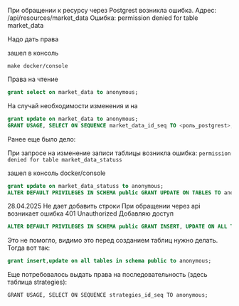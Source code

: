 При обращении к ресурсу через Postgrest возникла ошибка.
Адрес:
/api/resources/market_data
Ошибка:
permission denied for table market_data

Надо дать права

зашел в консоль

`make docker/console`

Права на чтение
```sql
grant select on market_data to anonymous;
```
На случай необходимости изменения и на 
```sql
grant update on market_data to anonymous;
GRANT USAGE, SELECT ON SEQUENCE market_data_id_seq TO <роль_postgrest>;
```

Ранее еще было дело:

При запросе на изменение записи таблицы возникла ошибка:
`permission denied for table market_data_statuss`

зашел в консоль docker/console

```sql
grant update on market_data_statuss to anonymous;
ALTER DEFAULT PRIVILEGES IN SCHEMA public GRANT UPDATE ON TABLES TO anonymous;
```

28.04.2025 Не дает добавить строки
При обращении через api возникает ошибка 401 Unauthorized
Добавляю доступ
```sql
ALTER DEFAULT PRIVILEGES IN SCHEMA public GRANT INSERT, UPDATE ON ALL TABLES TO anonymous;
```

Это не помогло, видимо это перед созданием таблиц нужно делать. Тогда вот так:
```sql
grant insert,update on all tables in schema public to anonymous;
```

Еще потребовалось выдать права на последовательность (здесь таблица strategies):
```
GRANT USAGE, SELECT ON SEQUENCE strategies_id_seq TO anonymous;
```
